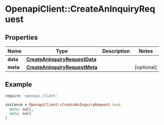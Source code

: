 # OpenapiClient::CreateAnInquiryRequest

## Properties

| Name | Type | Description | Notes |
| ---- | ---- | ----------- | ----- |
| **data** | [**CreateAnInquiryRequestData**](CreateAnInquiryRequestData.md) |  |  |
| **meta** | [**CreateAnInquiryRequestMeta**](CreateAnInquiryRequestMeta.md) |  | [optional] |

## Example

```ruby
require 'openapi_client'

instance = OpenapiClient::CreateAnInquiryRequest.new(
  data: null,
  meta: null
)
```

